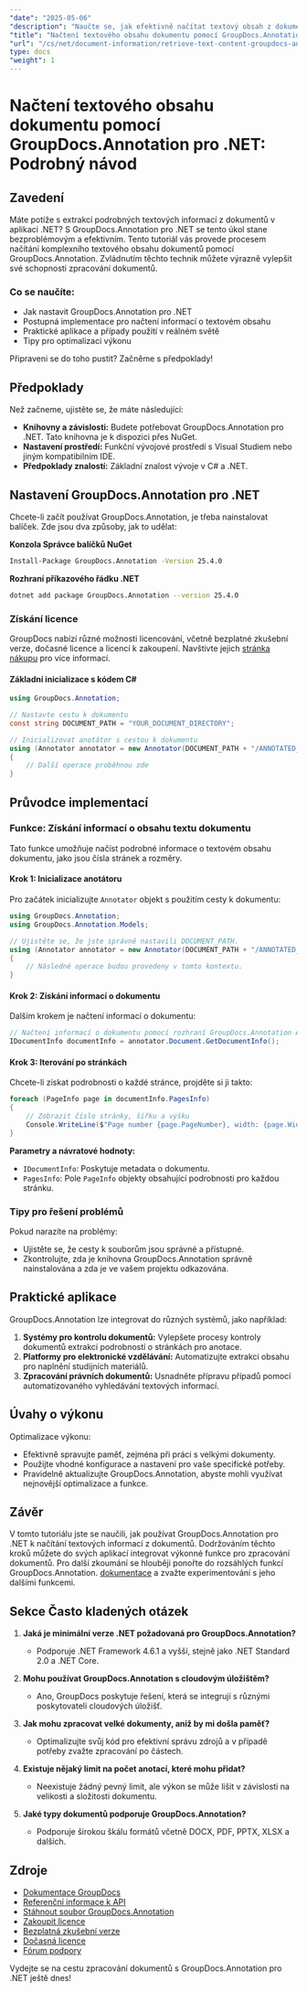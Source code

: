 ```yaml
---
"date": "2025-05-06"
"description": "Naučte se, jak efektivně načítat textový obsah z dokumentů pomocí nástroje GroupDocs.Annotation pro .NET. Postupujte podle tohoto podrobného návodu a vylepšete si své možnosti zpracování dokumentů."
"title": "Načtení textového obsahu dokumentu pomocí GroupDocs.Annotation pro .NET – Podrobný návod"
"url": "/cs/net/document-information/retrieve-text-content-groupdocs-annotation-net/"
type: docs
"weight": 1
---
```


# Načtení textového obsahu dokumentu pomocí GroupDocs.Annotation pro .NET: Podrobný návod

## Zavedení

Máte potíže s extrakcí podrobných textových informací z dokumentů v aplikaci .NET? S GroupDocs.Annotation pro .NET se tento úkol stane bezproblémovým a efektivním. Tento tutoriál vás provede procesem načítání komplexního textového obsahu dokumentů pomocí GroupDocs.Annotation. Zvládnutím těchto technik můžete výrazně vylepšit své schopnosti zpracování dokumentů.

### Co se naučíte:
- Jak nastavit GroupDocs.Annotation pro .NET
- Postupná implementace pro načtení informací o textovém obsahu
- Praktické aplikace a případy použití v reálném světě
- Tipy pro optimalizaci výkonu

Připraveni se do toho pustit? Začněme s předpoklady!

## Předpoklady

Než začneme, ujistěte se, že máte následující:

- **Knihovny a závislosti:** Budete potřebovat GroupDocs.Annotation pro .NET. Tato knihovna je k dispozici přes NuGet.
- **Nastavení prostředí:** Funkční vývojové prostředí s Visual Studiem nebo jiným kompatibilním IDE.
- **Předpoklady znalostí:** Základní znalost vývoje v C# a .NET.

## Nastavení GroupDocs.Annotation pro .NET

Chcete-li začít používat GroupDocs.Annotation, je třeba nainstalovat balíček. Zde jsou dva způsoby, jak to udělat:

**Konzola Správce balíčků NuGet**
```bash
Install-Package GroupDocs.Annotation -Version 25.4.0
```

**Rozhraní příkazového řádku .NET**
```bash
dotnet add package GroupDocs.Annotation --version 25.4.0
```

### Získání licence

GroupDocs nabízí různé možnosti licencování, včetně bezplatné zkušební verze, dočasné licence a licencí k zakoupení. Navštivte jejich [stránka nákupu](https://purchase.groupdocs.com/buy) pro více informací.

#### Základní inicializace s kódem C#

```csharp
using GroupDocs.Annotation;

// Nastavte cestu k dokumentu
const string DOCUMENT_PATH = "YOUR_DOCUMENT_DIRECTORY";

// Inicializovat anotátor s cestou k dokumentu
using (Annotator annotator = new Annotator(DOCUMENT_PATH + "/ANNOTATED_DOCX"))
{
    // Další operace proběhnou zde
}
```

## Průvodce implementací

### Funkce: Získání informací o obsahu textu dokumentu

Tato funkce umožňuje načíst podrobné informace o textovém obsahu dokumentu, jako jsou čísla stránek a rozměry.

#### Krok 1: Inicializace anotátoru

Pro začátek inicializujte `Annotator` objekt s použitím cesty k dokumentu:

```csharp
using GroupDocs.Annotation;
using GroupDocs.Annotation.Models;

// Ujistěte se, že jste správně nastavili DOCUMENT_PATH.
using (Annotator annotator = new Annotator(DOCUMENT_PATH + "/ANNOTATED_DOCX"))
{
    // Následné operace budou provedeny v tomto kontextu.
}
```

#### Krok 2: Získání informací o dokumentu

Dalším krokem je načtení informací o dokumentu:

```csharp
// Načtení informací o dokumentu pomocí rozhraní GroupDocs.Annotation API
IDocumentInfo documentInfo = annotator.Document.GetDocumentInfo();
```

#### Krok 3: Iterování po stránkách

Chcete-li získat podrobnosti o každé stránce, projděte si ji takto:

```csharp
foreach (PageInfo page in documentInfo.PagesInfo)
{
    // Zobrazit číslo stránky, šířku a výšku
    Console.WriteLine($"Page number {page.PageNumber}, width: {page.Width} and height: {page.Height}");
}
```

**Parametry a návratové hodnoty:**
- `IDocumentInfo`: Poskytuje metadata o dokumentu.
- `PagesInfo`: Pole `PageInfo` objekty obsahující podrobnosti pro každou stránku.

### Tipy pro řešení problémů

Pokud narazíte na problémy:
- Ujistěte se, že cesty k souborům jsou správné a přístupné.
- Zkontrolujte, zda je knihovna GroupDocs.Annotation správně nainstalována a zda je ve vašem projektu odkazována.

## Praktické aplikace

GroupDocs.Annotation lze integrovat do různých systémů, jako například:
1. **Systémy pro kontrolu dokumentů:** Vylepšete procesy kontroly dokumentů extrakcí podrobností o stránkách pro anotace.
2. **Platformy pro elektronické vzdělávání:** Automatizujte extrakci obsahu pro naplnění studijních materiálů.
3. **Zpracování právních dokumentů:** Usnadněte přípravu případů pomocí automatizovaného vyhledávání textových informací.

## Úvahy o výkonu

Optimalizace výkonu:
- Efektivně spravujte paměť, zejména při práci s velkými dokumenty.
- Použijte vhodné konfigurace a nastavení pro vaše specifické potřeby.
- Pravidelně aktualizujte GroupDocs.Annotation, abyste mohli využívat nejnovější optimalizace a funkce.

## Závěr

V tomto tutoriálu jste se naučili, jak používat GroupDocs.Annotation pro .NET k načítání textových informací z dokumentů. Dodržováním těchto kroků můžete do svých aplikací integrovat výkonné funkce pro zpracování dokumentů. Pro další zkoumání se hlouběji ponořte do rozsáhlých funkcí GroupDocs.Annotation. [dokumentace](https://docs.groupdocs.com/annotation/net/) a zvažte experimentování s jeho dalšími funkcemi.

## Sekce Často kladených otázek

1. **Jaká je minimální verze .NET požadovaná pro GroupDocs.Annotation?**
   - Podporuje .NET Framework 4.6.1 a vyšší, stejně jako .NET Standard 2.0 a .NET Core.

2. **Mohu používat GroupDocs.Annotation s cloudovým úložištěm?**
   - Ano, GroupDocs poskytuje řešení, která se integrují s různými poskytovateli cloudových úložišť.

3. **Jak mohu zpracovat velké dokumenty, aniž by mi došla paměť?**
   - Optimalizujte svůj kód pro efektivní správu zdrojů a v případě potřeby zvažte zpracování po částech.

4. **Existuje nějaký limit na počet anotací, které mohu přidat?**
   - Neexistuje žádný pevný limit, ale výkon se může lišit v závislosti na velikosti a složitosti dokumentu.

5. **Jaké typy dokumentů podporuje GroupDocs.Annotation?**
   - Podporuje širokou škálu formátů včetně DOCX, PDF, PPTX, XLSX a dalších.

## Zdroje
- [Dokumentace GroupDocs](https://docs.groupdocs.com/annotation/net/)
- [Referenční informace k API](https://reference.groupdocs.com/annotation/net/)
- [Stáhnout soubor GroupDocs.Annotation](https://releases.groupdocs.com/annotation/net/)
- [Zakoupit licence](https://purchase.groupdocs.com/buy)
- [Bezplatná zkušební verze](https://releases.groupdocs.com/annotation/net/)
- [Dočasná licence](https://purchase.groupdocs.com/temporary-license/)
- [Fórum podpory](https://forum.groupdocs.com/c/annotation/) 

Vydejte se na cestu zpracování dokumentů s GroupDocs.Annotation pro .NET ještě dnes!